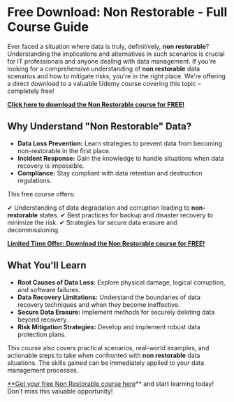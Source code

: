 # Free Download: Non Restorable - Full Course Guide

Ever faced a situation where data is truly, definitively, **non restorable**? Understanding the implications and alternatives in such scenarios is crucial for IT professionals and anyone dealing with data management. If you're looking for a comprehensive understanding of **non restorable** data scenarios and how to mitigate risks, you're in the right place. We're offering a direct download to a valuable Udemy course covering this topic – completely free!

[**Click here to download the Non Restorable course for FREE!**](https://udemywork.com/non-restorable)

## Why Understand "Non Restorable" Data?

*   **Data Loss Prevention:** Learn strategies to prevent data from becoming non-restorable in the first place.
*   **Incident Response:** Gain the knowledge to handle situations when data recovery is impossible.
*   **Compliance:** Stay compliant with data retention and destruction regulations.

This free course offers:

✔ Understanding of data degradation and corruption leading to **non-restorable** states.
✔ Best practices for backup and disaster recovery to minimize the risk.
✔ Strategies for secure data erasure and decommissioning.

[**Limited Time Offer: Download the Non Restorable course for FREE!**](https://udemywork.com/non-restorable)

## What You'll Learn

*   **Root Causes of Data Loss:** Explore physical damage, logical corruption, and software failures.
*   **Data Recovery Limitations:** Understand the boundaries of data recovery techniques and when they become ineffective.
*   **Secure Data Erasure:** Implement methods for securely deleting data beyond recovery.
*   **Risk Mitigation Strategies:** Develop and implement robust data protection plans.

This course also covers practical scenarios, real-world examples, and actionable steps to take when confronted with **non restorable** data situations. The skills gained can be immediately applied to your data management processes.

[**Get your free Non Restorable course here](https://udemywork.com/non-restorable)** and start learning today! Don't miss this valuable opportunity!
